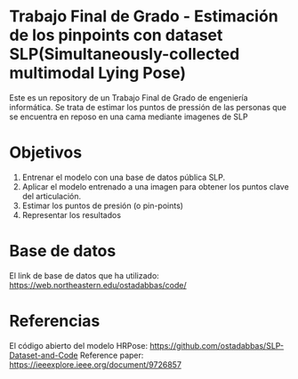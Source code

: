 # Trabajo Final de Grado - Estimación de los pinpoints con dataset SLP(Simultaneously-collected multimodal Lying Pose)
Este es un repository de un Trabajo Final de Grado de engeniería informática. Se trata de estimar los puntos de pressión de las personas que se encuentra en reposo en una cama mediante imagenes de SLP

# Objetivos
1. Entrenar el modelo con una base de datos pública SLP.
2. Aplicar el modelo entrenado a una imagen para obtener los puntos clave del articulación.
3. Estimar los puntos de presión (o pin-points)
4. Representar los resultados

# Base de datos 
El link de base de datos que ha utilizado: https://web.northeastern.edu/ostadabbas/code/ 

# Referencias 
El código abierto del modelo HRPose: https://github.com/ostadabbas/SLP-Dataset-and-Code 
Reference paper: https://ieeexplore.ieee.org/document/9726857 
